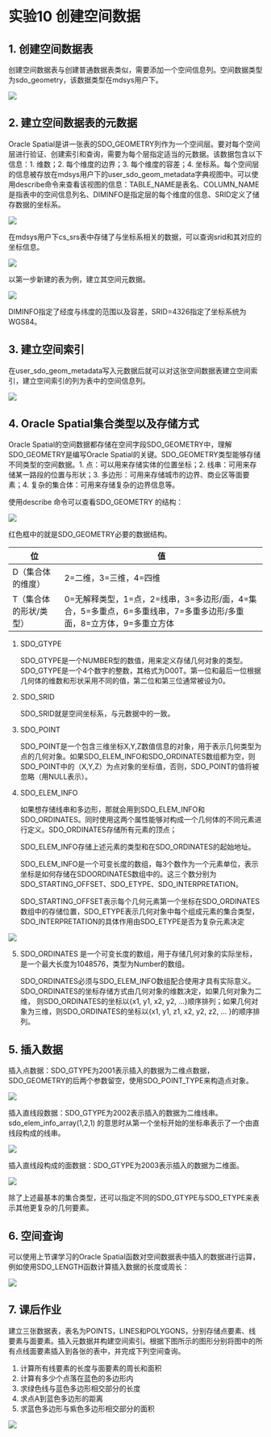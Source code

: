 # 实验10 创建空间数据

## 1. 创建空间数据表

创建空间数据表与创建普通数据表类似，需要添加一个空间信息列。空间数据类型为sdo_geometry，该数据类型在mdsys用户下。

![](pic/1.png)

## 2. 建立空间数据表的元数据
Oracle Spatial是讲一张表的SDO_GEOMETRY列作为一个空间层。要对每个空间层进行验证、创建索引和查询，需要为每个层指定适当的元数据。该数据包含以下信息：1. 维数；2. 每个维度的边界；3. 每个维度的容差；4. 坐标系。每个空间层的信息被存放在mdsys用户下的user_sdo_geom_metadata字典视图中。可以使用describe命令来查看该视图的信息：TABLE_NAME是表名、COLUMN_NAME是指表中的空间信息列名、DIMINFO是指定层的每个维度的信息、SRID定义了储存数据的坐标系。

![](pic/2.png)

在mdsys用户下cs_srs表中存储了与坐标系相关的数据，可以查询srid和其对应的坐标信息。

![](pic/3.png)

以第一步新建的表为例，建立其空间元数据。

![](pic/4.png)

DIMINFO指定了经度与纬度的范围以及容差，SRID=4326指定了坐标系统为WGS84。

## 3. 建立空间索引
在user_sdo_geom_metadata写入元数据后就可以对这张空间数据表建立空间索引，建立空间索引的列为表中的空间信息列。

![](pic/5.png)

## 4. Oracle Spatial集合类型以及存储方式
Oracle Spatial的空间数据都存储在空间字段SDO_GEOMETRY中，理解SDO_GEOMETRY是编写Oracle Spatial的关键。SDO_GEOMETRY类型能够存储不同类型的空间数据。1. 点：可以用来存储实体的位置坐标；2. 线串：可用来存储某一路段的位置与形状；3. 多边形：可用来存储城市的边界、商业区等面要素；4. 复杂的集合体：可用来存储复杂的边界信息等。

使用describe 命令可以查看SDO_GEOMETRY 的结构：

![](pic/6.png)

红色框中的就是SDO_GEOMETRY必要的数据结构。

|位|值|
|--|--|
|D（集合体的维度）|2=二维，3=三维，4=四维|
|T（集合体的形状/类型）|0=无解释类型，1=点，2=线串，3=多边形/面，4=集合，5=多重点，6=多重线串，7=多重多边形/多重面，8=立方体，9=多重立方体|

1. SDO_GTYPE 
   
    SDO_GTYPE是一个NUMBER型的数值，用来定义存储几何对象的类型。SDO_GTYPE是一个4个数字的整数，其格式为D00T。第一位和最后一位根据几何体的维数和形状采用不同的值，第二位和第三位通常被设为0。

2. SDO_SRID
   
    SDO_SRID就是空间坐标系，与元数据中的一致。

3. SDO_POINT
   
    SDO_POINT是一个包含三维坐标X,Y,Z数值信息的对象，用于表示几何类型为点的几何对象。如果SDO_ELEM_INFO和SDO_ORDINATES数组都为空，则SDO_POINT中的（X,Y,Z）为点对象的坐标值，否则，SDO_POINT的值将被忽略（用NULL表示）。

4. SDO_ELEM_INFO
   
    如果想存储线串和多边形，那就会用到SDO_ELEM_INFO和SDO_ORDINATES。同时使用这两个属性能够对构成一个几何体的不同元素进行定义。SDO_ORDINATES存储所有元素的顶点；

    SDO_ELEM_INFO存储上述元素的类型和在SDO_ORDINATES的起始地址。

    SDO_ELEM_INFO是一个可变长度的数组，每3个数作为一个元素单位，表示坐标是如何存储在SDOORDINATES数组中的。这三个数分别为SDO_STARTING_OFFSET、SDO_ETYPE、SDO_INTERPRETATION。

    SDO_STARTING_OFFSET表示每个几何元素第一个坐标在SDO_ORDINATES数组中的存储位置，SDO_ETYPE表示几何对象中每个组成元素的集合类型，SDO_INTERPRETATION的具体作用由SDO_ETYPE是否为复杂元素决定

![](pic/7.png)

5. SDO_ORDINATES
    是一个可变长度的数组，用于存储几何对象的实际坐标，是一个最大长度为1048576，类型为Number的数组。

    SDO_ORDINATES必须与SDO_ELEM_INFO数组配合使用才具有实际意义。SDO_ORDINATES的坐标存储方式由几何对象的维数决定，如果几何对象为二维，
    则SDO_ORDINATES的坐标以{x1, y1, x2, y2, …}顺序排列；如果几何对象为三维，则SDO_ORDINATES的坐标以{x1, y1, z1, x2, y2, z2, … }的顺序排列。

## 5. 插入数据

插入点数据：SDO_GTYPE为2001表示插入的数据为二维点数据，SDO_GEOMETRY的后两个参数留空，使用SDO_POINT_TYPE来构造点对象。

![](pic/8.png)

插入直线段数据：SDO_GTYPE为2002表示插入的数据为二维线串。
sdo_elem_info_array(1,2,1) 的意思时从第一个坐标开始的坐标串表示了一个由直线段构成的线串。

![](pic/9.png)

插入直线段构成的面数据：SDO_GTYPE为2003表示插入的数据为二维面。

![](pic/10.png)

除了上述最基本的集合类型，还可以指定不同的SDO_GTYPE与SDO_ETYPE来表示其他更复杂的几何要素。

## 6. 空间查询
可以使用上节课学习的Oracle Spatial函数对空间数据表中插入的数据进行运算，例如使用SDO_LENGTH函数计算插入数据的长度或周长：

![](pic/11.png)

## 7. 课后作业
建立三张数据表，表名为POINTS，LINES和POLYGONS，分别存储点要素、线要素与面要素。插入元数据并构建空间索引。根据下图所示的图形分别将图中的所有点线面要素插入到各张的表中，并完成下列空间查询。
1. 计算所有线要素的长度与面要素的周长和面积
2. 计算有多少个点落在蓝色的多边形内
3. 求绿色线与蓝色多边形相交部分的长度
4. 求点A到蓝色多边形的距离
5. 求蓝色多边形与紫色多边形相交部分的面积

![](pic/12.png)